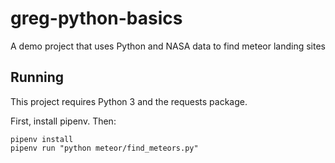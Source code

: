 # greg-python-basics
A demo project that uses Python and NASA data to find meteor landing sites

## Running

This project requires Python 3 and the requests package.

First, install pipenv. Then:

```
pipenv install
pipenv run "python meteor/find_meteors.py"


```

